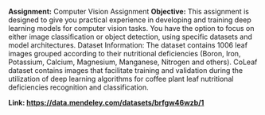****Assignment**:** Computer Vision Assignment
**Objective:** This assignment is designed to give you practical experience in developing and
training deep learning models for computer vision tasks. You have the option to focus on either
image classification or object detection, using specific datasets and model architectures.
Dataset Information: The dataset contains 1006 leaf images grouped according to their
nutritional deficiencies (Boron, Iron, Potassium, Calcium, Magnesium, Manganese, Nitrogen and
others). CoLeaf dataset contains images that facilitate training and validation during the
utilization of deep learning algorithms for coffee plant leaf nutritional deficiencies recognition
and classification.


**Link: https://data.mendeley.com/datasets/brfgw46wzb/1**
